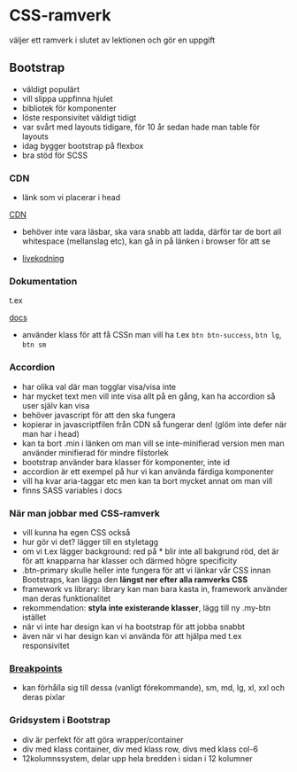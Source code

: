 # CSS-ramverk

väljer ett ramverk i slutet av lektionen och gör en uppgift

## Bootstrap

- väldigt populärt
- vill slippa uppfinna hjulet
- bibliotek för komponenter
- löste responsivitet väldigt tidigt
- var svårt med layouts tidigare, för 10 år sedan hade man table för layouts
- idag bygger bootstrap på flexbox
- bra stöd för SCSS

### CDN

- länk som vi placerar i head

[CDN](https://getbootstrap.com/docs/5.2/getting-started/introduction/#cdn-links)

- behöver inte vara läsbar, ska vara snabb att ladda, därför tar de bort all whitespace (mellanslag etc), kan gå in på länken i browser för att se

- [livekodning](https://codesandbox.io/live/a1d53aec228)

### Dokumentation

t.ex

[docs](https://getbootstrap.com/docs/5.2/components/buttons/)

- använder klass för att få CSSn man vill ha t.ex `btn btn-success`, `btn lg`, `btn sm`

### Accordion

- har olika val där man togglar visa/visa inte
- har mycket text men vill inte visa allt på en gång, kan ha accordion så user själv kan visa
- behöver javascript för att den ska fungera
- kopierar in javascriptfilen från CDN så fungerar den! (glöm inte defer när man har i head)
- kan ta bort .min i länken om man vill se inte-minifierad version men man använder minifierad för mindre filstorlek
- bootstrap använder bara klasser för komponenter, inte id
- accordion är ett exempel på hur vi kan använda färdiga komponenter
- vill ha kvar aria-taggar etc men kan ta bort mycket annat om man vill
- finns SASS variables i docs

### När man jobbar med CSS-ramverk

- vill kunna ha egen CSS också
- hur gör vi det? lägger till en styletagg
- om vi t.ex lägger background: red på \* blir inte all bakgrund röd, det är för att knapparna har klasser och därmed högre specificity
- .btn-primary skulle heller inte fungera för att vi länkar vår CSS innan Bootstraps, kan lägga den **längst ner efter alla ramverks CSS**
- framework vs library: library kan man bara kasta in, framework använder man deras funktionalitet
- rekommendation: **styla inte existerande klasser**, lägg till ny .my-btn istället
- när vi inte har design kan vi ha bootstrap för att jobba snabbt
- även när vi har design kan vi använda för att hjälpa med t.ex responsivitet

### [Breakpoints](https://getbootstrap.com/docs/5.2/layout/breakpoints/)

- kan förhålla sig till dessa (vanligt förekommande), sm, md, lg, xl, xxl och deras pixlar

### Gridsystem i Bootstrap

- div är perfekt för att göra wrapper/container
- div med klass container, div med klass row, divs med klass col-6
- 12kolumnssystem, delar upp hela bredden i sidan i 12 kolumner

